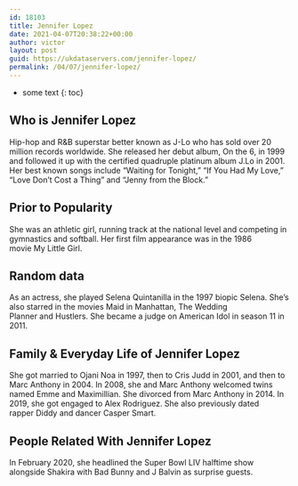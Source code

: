 ```yaml
---
id: 18103
title: Jennifer Lopez
date: 2021-04-07T20:38:22+00:00
author: victor
layout: post
guid: https://ukdataservers.com/jennifer-lopez/
permalink: /04/07/jennifer-lopez/
---
```


* some text
{: toc}


## Who is Jennifer Lopez



Hip-hop and R&B superstar better known as J-Lo who has sold over 20 million records worldwide. She released her debut album, On the 6, in 1999 and followed it up with the certified quadruple platinum album J.Lo in 2001. Her best known songs include &#8220;Waiting for Tonight,&#8221; &#8220;If You Had My Love,&#8221; &#8220;Love Don&#8217;t Cost a Thing&#8221; and &#8220;Jenny from the Block.&#8221; 

                
                
                
## Prior to Popularity



She was an athletic girl, running track at the national level and competing in gymnastics and softball. Her first film appearance was in the 1986 movie My Little Girl. 

                
                
                
## Random data



As an actress, she played Selena Quintanilla in the 1997 biopic Selena. She&#8217;s also starred in the movies Maid in Manhattan, The Wedding Planner and Hustlers. She became a judge on American Idol in season 11 in 2011. 

                
                
                
## Family & Everyday Life of Jennifer Lopez



She got married to Ojani Noa in 1997, then to Cris Judd in 2001, and then to Marc Anthony in 2004. In 2008, she and Marc Anthony welcomed twins named Emme and Maximillian. She divorced from Marc Anthony in 2014. In 2019, she got engaged to Alex Rodriguez. She also previously dated rapper Diddy and dancer Casper Smart.  

                
                
                
## People Related With Jennifer Lopez



In February 2020, she headlined the Super Bowl LIV halftime show alongside Shakira with Bad Bunny and J Balvin as surprise guests. 

                
              
            
          
          
          